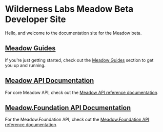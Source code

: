 # Wilderness Labs Meadow Beta Developer Site

Hello, and welcome to the documentation site for the Meadow beta. 

## [Meadow Guides](/guides/index.html)

If you're just getting started, check out the [Meadow Guides](/guides/index.html) section to get you up and running.

## [Meadow API Documentation](/api/Meadow/index.html)

For core Meadow API, check out the [Meadow API reference documentation](/api/Meadow/index.html).

## [Meadow.Foundation API Documentation](/api/Meadow.Foundation/index.html)

For the Meadow.Foundation API, check out the [Meadow.Foundation API reference documentation](/api/Meadow.Foundation/index.html).